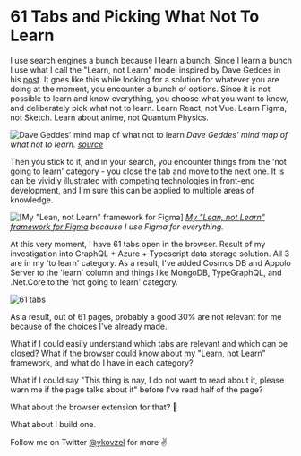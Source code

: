 # 61 Tabs and Picking What Not To Learn

I use search engines a bunch because I learn a bunch. Since I learn a bunch I use what I call the "Learn, not Learn" model inspired by Dave Geddes in his [post](https://mastery.games/post/what-not-to-learn/). It goes like this while looking for a solution for whatever you are doing at the moment, you encounter a bunch of options. Since it is not possible to learn and know everything, you choose what you want to know, and deliberately pick what not to learn. Learn React, not Vue. Learn Figma, not Sketch. Learn about anime, not Quantum Physics.

![Dave Geddes' mind map of what not to learn](https://dev-to-uploads.s3.amazonaws.com/uploads/articles/kvehk2a6jg04opoinyzy.jpg)
_Dave Geddes' mind map of what not to learn. [source](https://mastery.games/post/what-not-to-learn/)_

Then you stick to it, and in your search, you encounter things from the 'not going to learn' category - you close the tab and move to the next one. It is can be vividly illustrated with competing technologies in front-end development, and I'm sure this can be applied to multiple areas of knowledge.


![[My "Lean, not Learn" framework for Figma]](https://dev-to-uploads.s3.amazonaws.com/uploads/articles/ut1lppu1zhc75goa3u9x.png)
_[My "Lean, not Learn" framework for Figma](https://www.figma.com/community/file/956682448128019934/Pick) because I use Figma for everything._

At this very moment, I have 61 tabs open in the browser. Result of my investigation into GraphQL + Azure + Typescript data storage solution. All 3 are in my 'to learn' category. As a result, I've added Cosmos DB and Appolo Server to the 'learn' column and things like MongoDB, TypeGraphQL, and .Net.Core to the 'not going to learn' category.

![61 tabs](https://dev-to-uploads.s3.amazonaws.com/uploads/articles/xkswuxoi9k9500lpyd2y.png)


As a result, out of 61 pages, probably a good 30% are not relevant for me because of the choices I've already made.

What if I could easily understand which tabs are relevant and which can be closed? What if the browser could know about my "Learn, not Learn" framework, and what do I have in each category?

What if I could say "This thing is nay, I do not want to read about it, please warn me if the page talks about it" before I've read half of the page?

What about the browser extension for that? 🤔

What about I build one.

Follow me on Twitter [@ykovzel](https://twitter.com/ykovzel) for more ✌
